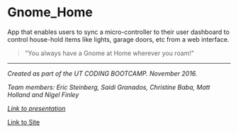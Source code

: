 # Gnome_Home
App that enables users to sync a micro-controller to their user dashboard to control house-hold items like lights, garage doors, etc from a web interface. 

>"You always have a Gnome at Home wherever you roam!"

----
_Created as part of the UT CODING BOOTCAMP. November 2016._ 

_Team members: Eric Steinberg, Saidi Granados, Christine Baba, Matt Holland and Nigel Finley_

_[Link to presentation](https://docs.google.com/presentation/d/17PuZLYkLPUNXy3ncBR0aQbr5zXJsMe4P-d6lU7fPD50/edit#slide=id.g191d65d272_0_50)_

[Link to Site](https://gnome-home.herokuapp.com/)
